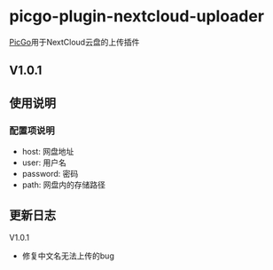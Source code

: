 # picgo-plugin-nextcloud-uploader
[PicGo](https://github.com/Molunerfinn/PicGo)用于NextCloud云盘的上传插件
## V1.0.1
## 使用说明
### 配置项说明
- host: 网盘地址
- user: 用户名
- password: 密码
- path: 网盘内的存储路径

## 更新日志
V1.0.1
- 修复中文名无法上传的bug
